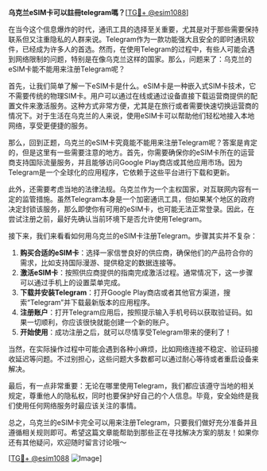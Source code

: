 **乌克兰eSIM卡可以註冊telegram嗎？**[[TG💪+ @esim1088](https://t.me/s/esim1088)]

在当今这个信息爆炸的时代，通讯工具的选择至关重要，尤其是对于那些需要保持联系但又注重隐私的人群来说。Telegram作为一款功能强大且安全的即时通讯软件，已经成为许多人的首选。然而，在使用Telegram的过程中，有些人可能会遇到网络限制的问题，特别是在像乌克兰这样的国家。那么，问题来了：乌克兰的eSIM卡能不能用来注册Telegram呢？

首先，让我们简单了解一下eSIM卡是什么。eSIM卡是一种嵌入式SIM卡技术，它不需要传统的物理SIM卡。用户可以通过在线或通过设备直接下载运营商提供的配置文件来激活服务。这种方式非常方便，尤其是在旅行或者需要快速切换运营商的情况下。对于生活在乌克兰的人来说，使用eSIM卡可以帮助他们轻松地接入本地网络，享受更便捷的服务。

那么，回到正题，乌克兰的eSIM卡究竟能不能用来注册Telegram呢？答案是肯定的，但是这里有一些需要注意的地方。首先，你需要确保你的eSIM卡所在的运营商支持国际流量服务，并且能够访问Google Play商店或其他应用市场。因为Telegram是一个全球化的应用程序，它依赖于这些平台进行下载和更新。

此外，还需要考虑当地的法律法规。乌克兰作为一个主权国家，对互联网内容有一定的监管措施。虽然Telegram本身是一个加密通讯工具，但如果某个地区的政府决定封锁该服务，那么即使你有可用的eSIM卡，也可能无法正常登录。因此，在尝试注册之前，最好先确认当前环境下是否允许使用Telegram。

接下来，我们来看看如何用乌克兰的eSIM卡注册Telegram。步骤其实并不复杂：

1. **购买合适的eSIM卡**：选择一家信誉良好的供应商，确保他们的产品符合你的需求，比如支持国际漫游、提供稳定的数据连接等。
2. **激活eSIM卡**：按照供应商提供的指南完成激活过程。通常情况下，这一步骤可以通过手机上的设置菜单完成。
3. **下载并安装Telegram**：打开Google Play商店或者其他官方渠道，搜索“Telegram”并下载最新版本的应用程序。
4. **注册账户**：打开Telegram应用后，按照提示输入手机号码以获取验证码。如果一切顺利，你应该很快就能创建一个新的账户。
5. **开始使用**：成功注册之后，就可以尽情享受Telegram带来的便利了！

当然，在实际操作过程中可能会遇到各种小麻烦，比如网络连接不稳定、验证码接收延迟等问题。不过别担心，这些问题大多数都可以通过耐心等待或者重启设备来解决。

最后，有一点非常重要：无论在哪里使用Telegram，我们都应该遵守当地的相关规定，尊重他人的隐私权，同时也要保护好自己的个人信息。毕竟，安全始终是我们使用任何网络服务时最应该关注的事情。

总之，乌克兰的eSIM卡完全可以用来注册Telegram，只要我们做好充分准备并且遵循相关规则即可。希望这篇文章能帮助到那些正在寻找解决方案的朋友！如果你还有其他疑问，欢迎随时留言讨论哦～ 

[[TG💪+ @esim1088](https://t.me/s/esim1088) ![Image](https://i.postimg.cc/4NQfJmqS/Snipaste-2025-05-13-00-14-12.png)]